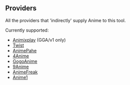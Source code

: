 Providers
---

All the providers that 'indirectly' supply Anime to this tool.

Currently supported:

- [Animixplay](https://www.animixplay.to/) (GGA/v1 only)
- [Twist](https://www.twist.moe/)
- [AnimePahe](https://www.animepahe.com/)
- [4Anime](https://4anime.to/)
- [GogoAnime](https://www1.gogoanime.ai/)
- [9Anime](https://9anime.to/)
- [AnimeFreak](https://www.animefreak.tv/)
- [Anime1](http://www.anime1.com/)